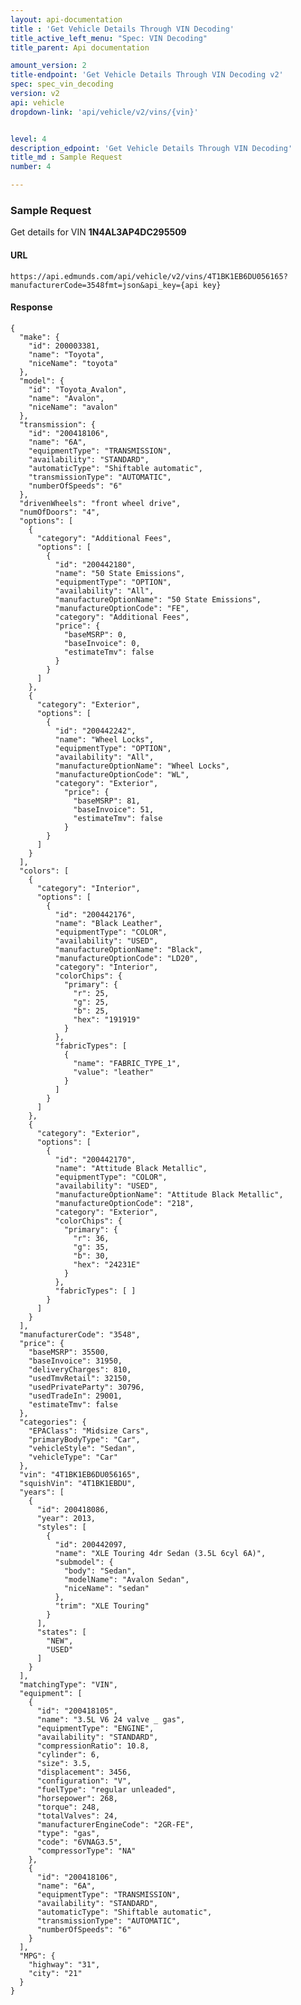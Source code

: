 ```yaml
---
layout: api-documentation
title : 'Get Vehicle Details Through VIN Decoding'
title_active_left_menu: "Spec: VIN Decoding"
title_parent: Api documentation

amount_version: 2
title-endpoint: 'Get Vehicle Details Through VIN Decoding v2'
spec: spec_vin_decoding
version: v2
api: vehicle
dropdown-link: 'api/vehicle/v2/vins/{vin}'


level: 4
description_edpoint: 'Get Vehicle Details Through VIN Decoding'
title_md : Sample Request
number: 4

---
```


### Sample Request

Get details for VIN **1N4AL3AP4DC295509**

#### URL

	https://api.edmunds.com/api/vehicle/v2/vins/4T1BK1EB6DU056165?manufacturerCode=3548fmt=json&api_key={api key}
	
#### Response
	
    {
      "make": {
        "id": 200003381,
        "name": "Toyota",
        "niceName": "toyota"
      },
      "model": {
        "id": "Toyota_Avalon",
        "name": "Avalon",
        "niceName": "avalon"
      },
      "transmission": {
        "id": "200418106",
        "name": "6A",
        "equipmentType": "TRANSMISSION",
        "availability": "STANDARD",
        "automaticType": "Shiftable automatic",
        "transmissionType": "AUTOMATIC",
        "numberOfSpeeds": "6"
      },
      "drivenWheels": "front wheel drive",
      "numOfDoors": "4",
      "options": [
        {
          "category": "Additional Fees",
          "options": [
            {
              "id": "200442180",
              "name": "50 State Emissions",
              "equipmentType": "OPTION",
              "availability": "All",
              "manufactureOptionName": "50 State Emissions",
              "manufactureOptionCode": "FE",
              "category": "Additional Fees",
              "price": {
                "baseMSRP": 0,
                "baseInvoice": 0,
                "estimateTmv": false
              }
            }
          ]
        },
        {
          "category": "Exterior",
          "options": [
            {
              "id": "200442242",
              "name": "Wheel Locks",
              "equipmentType": "OPTION",
              "availability": "All",
              "manufactureOptionName": "Wheel Locks",
              "manufactureOptionCode": "WL",
              "category": "Exterior",
                "price": {
                  "baseMSRP": 81,
                  "baseInvoice": 51,
                  "estimateTmv": false
                }
            }
          ]
        }
      ],
      "colors": [
        {
          "category": "Interior",
          "options": [
            {
              "id": "200442176",
              "name": "Black Leather",
              "equipmentType": "COLOR",
              "availability": "USED",
              "manufactureOptionName": "Black",
              "manufactureOptionCode": "LD20",
              "category": "Interior",
              "colorChips": {
                "primary": {
                  "r": 25,
                  "g": 25,
                  "b": 25,
                  "hex": "191919"
                }
              },
              "fabricTypes": [
                {
                  "name": "FABRIC_TYPE_1",
                  "value": "leather"
                }
              ]
            }
          ]
        },
        {
          "category": "Exterior",
          "options": [
            {
              "id": "200442170",
              "name": "Attitude Black Metallic",
              "equipmentType": "COLOR",
              "availability": "USED",
              "manufactureOptionName": "Attitude Black Metallic",
              "manufactureOptionCode": "218",
              "category": "Exterior",
              "colorChips": {
                "primary": {
                  "r": 36,
                  "g": 35,
                  "b": 30,
                  "hex": "24231E"
                }
              },
              "fabricTypes": [ ]
            }
          ]
        }
      ],
      "manufacturerCode": "3548",
      "price": {
        "baseMSRP": 35500,
        "baseInvoice": 31950,
        "deliveryCharges": 810,
        "usedTmvRetail": 32150,
        "usedPrivateParty": 30796,
        "usedTradeIn": 29001,
        "estimateTmv": false
      },
      "categories": {
        "EPAClass": "Midsize Cars",
        "primaryBodyType": "Car",
        "vehicleStyle": "Sedan",
        "vehicleType": "Car"
      },
      "vin": "4T1BK1EB6DU056165",
      "squishVin": "4T1BK1EBDU",
      "years": [
        {
          "id": 200418086,
          "year": 2013,
          "styles": [
            {
              "id": 200442097,
              "name": "XLE Touring 4dr Sedan (3.5L 6cyl 6A)",
              "submodel": {
                "body": "Sedan",
                "modelName": "Avalon Sedan",
                "niceName": "sedan"
              },
              "trim": "XLE Touring"
            }
          ],
          "states": [
            "NEW",
            "USED"
          ]
        }
      ],
      "matchingType": "VIN",
      "equipment": [
        {
          "id": "200418105",
          "name": "3.5L V6 24 valve _ gas",
          "equipmentType": "ENGINE",
          "availability": "STANDARD",
          "compressionRatio": 10.8,
          "cylinder": 6,
          "size": 3.5,
          "displacement": 3456,
          "configuration": "V",
          "fuelType": "regular unleaded",
          "horsepower": 268,
          "torque": 248,
          "totalValves": 24,
          "manufacturerEngineCode": "2GR-FE",
          "type": "gas",
          "code": "6VNAG3.5",
          "compressorType": "NA"
        },
        {
          "id": "200418106",
          "name": "6A",
          "equipmentType": "TRANSMISSION",
          "availability": "STANDARD",
          "automaticType": "Shiftable automatic",
          "transmissionType": "AUTOMATIC",
          "numberOfSpeeds": "6"
        }
      ],
      "MPG": {
        "highway": "31",
        "city": "21"
      }
    }